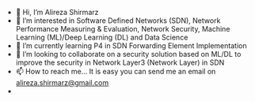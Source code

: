- 👋 Hi, I’m Alireza Shirmarz
- 👀 I’m interested in Software Defined Networks (SDN), Network Performance Measuring & Evaluation, Network Security, Machine Learning (ML)/Deep Learning (DL) and Data Science
- 🌱 I’m currently learning P4 in SDN Forwarding Element Implementation
- 💞️ I’m looking to collaborate on a security solution based on ML/DL to improve the security in Network Layer3 (Network Layer) in SDN 
- 📫 How to reach me... It is easy you can send me an email on alireza.shirmarz@gmail.com 
- 
<!---
alirezashirmarz/alirezashirmarz is a ✨ special ✨ repository because its `README.md` (this file) appears on your GitHub profile.
You can click the Preview link to take a look at your changes.
--->
